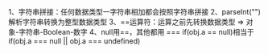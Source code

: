 1、字符串拼接：任何数据类型一字符串相加都会按照字符串拼接
2、parseInt("")解析字符串转换为整型数据类型
3、==运算符：运算之前先转换数据类型 =>
   对象-字符串-Boolean-数字
4、null用==，其他都用 ===
      if(obj.a == null)相当于
      if(obj.a === null || obj.a === undefined)
